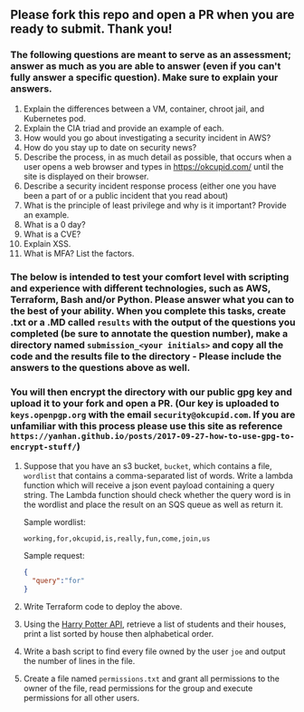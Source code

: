 ## Please fork this repo and open a PR when you are ready to submit. Thank you!

### The following questions are meant to serve as an assessment; answer as much as you are able to answer (even if you can't fully answer a specific question). Make sure to explain your answers.




1. Explain the differences between a VM, container, chroot jail, and Kubernetes pod.
2. Explain the CIA triad and provide an example of each.
3. How would you go about investigating a security incident in AWS?
4. How do you stay up to date on security news?
5. Describe the process, in as much detail as possible, that occurs when a user opens a web browser and types in <https://okcupid.com/> until the site is displayed on their browser.
6. Describe a security incident response process (either one you have been a part of or a public incident that you read about)
7. What is the principle of least privilege and why is it important? Provide an example.
8. What is a 0 day?
9. What is a CVE?
10. Explain XSS.
11. What is MFA? List the factors.

### The below is intended to test your comfort level with scripting and experience with different technologies, such as AWS, Terraform, Bash and/or Python. Please answer what you can to the best of your ability. When you complete this tasks, create .txt or a .MD called `results` with the output of the questions you completed (be sure to annotate the question number), make a directory named `submission_<your initials>` and copy all the code and the results file to the directory - Please include the answers to the questions above as well. 
### You will then encrypt the directory with our public gpg key and upload it to your fork and open a PR. (Our key is uploaded to `keys.openpgp.org` with the email `security@okcupid.com`. If you are unfamiliar with this process please use this site as reference `https://yanhan.github.io/posts/2017-09-27-how-to-use-gpg-to-encrypt-stuff/`)

1. Suppose that you have an s3 bucket, `bucket`, which contains a file, `wordlist` that contains a comma-separated list of words. Write a lambda function which will  receive a json event payload containing a query string. The Lambda function should check whether the query word is in the wordlist and place the result on an SQS queue as well as return it.

   Sample wordlist:

   ``` 
   working,for,okcupid,is,really,fun,come,join,us
   ```

   Sample request:

   ``` json
   {
     "query":"for"
   }
   ```
2. Write Terraform code to deploy the above.
3. Using the [Harry Potter API](https://hp-api.herokuapp.com/), retrieve a list of students and their houses, print a list sorted by house then alphabetical order.
4. Write a bash script to find every file owned by the user `joe` and output the number of lines in the file.
5. Create a file named `permissions.txt` and grant all permissions to the owner of the file, read permissions for the group and execute permissions for all other users. 

